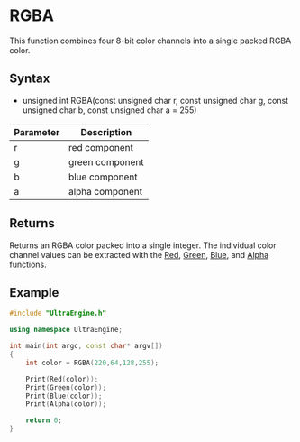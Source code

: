 # RGBA

This function combines four 8-bit color channels into a single packed RGBA color.

## Syntax

- unsigned int RGBA(const unsigned char r, const unsigned char g, const unsigned char b, const unsigned char a = 255)

| Parameter | Description |
| --- | --- |
| r | red component |
| g | green component |
| b | blue component |
| a | alpha component |

## Returns

Returns an RGBA color packed into a single integer. The individual color channel values can be extracted with the [Red](Red), [Green](Green.md), [Blue](Blue.md), and [Alpha](Alpha.md) functions.

## Example

```c++
#include "UltraEngine.h"

using namespace UltraEngine;

int main(int argc, const char* argv[])
{
    int color = RGBA(220,64,128,255);

    Print(Red(color));
    Print(Green(color));
    Print(Blue(color));
    Print(Alpha(color));

    return 0;
}
```

